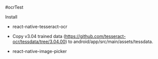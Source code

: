 #ocrTest

Install
- react-native-tesseract-ocr
- Copy v3.04 trained data (https://github.com/tesseract-ocr/tessdata/tree/3.04.00) to android/app/src/main/assets/tessdata.


- react-native-image-picker